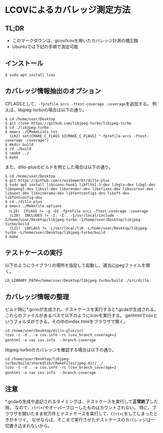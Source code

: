 # LCOVによるカバレッジ測定方法

## TL;DR
- このマークダウンは、gcov/lcovを用いたカバレッジ計測の備忘録
- Ubuntuでは下記の手順で測定可能

## インストール
```
$ sudo apt install lcov
```

## カバレッジ情報抽出のオプション
CFLAGSとして、`-fprofile-arcs -ftest-coverage -coverage`を追加する。
例えば、libjpeg-turboの場合は以下の通り。
```
$ cd /home/user/Desktop
$ git clone https://github.com/libjpeg-turbo/libjpeg-turbo
$ cd ./libjpeg-turbo
$ emacs ./CMakeLists.txt
  (L02) set(CMAKE_C_FLAGS ${CMAKE_C_FLAGS} "-fprofile-arcs -ftest-coverage -coverage")
$ mkdir build
$ cd ./build
$ cmake ../
$ make
```

また、dillo-plusのビルドを例とした場合は以下の通り。
```
$ cd /home/user/Desktop
$ git https://github.com/crossbowerbt/dillo-plus
$ sudo apt install libiconv-hook1 libfltk1.3-dev libglx-dev libgl-dev libopengl-dev libssl-dev libxrender-dev libxfixes-dev libxcursor-dev libxext-dev libxinerama-dev libfontconfig1-dev libxft-dev libfontconfig-dev
$ cd ./dillo-plus
$ emacs ./Makefile.options
　(L18)  CFLAGS ?= -g -O2 -fprofile-arcs -ftest-coverage -coverage
  (L20)  INCLUDES ?= -I. -I.. -I/usr/local/include -I/home/user/Desktop/libjpeg-turbo -I/home/user/Desktop/libjpeg-turbo/build
  (L21)  LDFLAGS ?= -L/usr/local/lib -L/home/user/Desktop/libjpeg-turbo -L/home/user/Desktop/libjpeg-turbo/build
$ make
```

## テストケースの実行
以下のようにライブラリの場所を指定して起動し、適当にjpegファイルを開く。

```
LD_LIBRARY_PATH=/home/user/Desktop/libjpeg-turbo/build ./src/dillo
```

## カバレッジ情報の整理
ビルド時に*.gcnoが生成され、テストケースを実行すると*.gcdaが生成される。
これらのファイルがあるパスで以下のようにlcovを実行する。
genhtmlでcovというフォルダができる。その中のindex.htmlをブラウザで開く。

```
cd /home/user/Desktop/dillo-plus/src
lcov -c -d . -o cov.info -rc lcov_branch_coverage=1
genhtml -o cov cov.info　--branch-coverage
```

libjpeg-turboのカバレッジを確認する場合は以下の通り。
```
cd /home/user/Desktop/libjpeg-turbo/build/sharedlib/CMakeFiles/jpeg.dir/__/
lcov -c -d . -o cov.info -rc lcov_branch_coverage=1
genhtml -o cov cov.info　--branch-coverage
```
## 注意
*.gcdaの生成や追記されるタイミングは、テストケースを実行して**正常終了**した時。
なので、`ctrl+c`やオーバーフローしたものはカウントされない。
特に、ブラウザを開いたまま何万件とテストケースを実行して、`Ctrl+c`をしてしまったときがキツイ。
なぜならば、そこまで実行させたテストケースのカバレッジは一切書き込まれないから。
